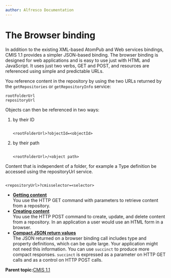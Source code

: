 ```yaml
---
author: Alfresco Documentation
---
```


# The Browser binding

In addition to the existing XML-based AtomPub and Web services bindings, CMIS 1.1 provides a simpler JSON-based binding. The browser binding is designed for web applications and is easy to use just with HTML and JavaScript. It uses just two verbs, GET and POST, and resources are referenced using simple and predictable URLs.

You reference content in the repository by using the two URLs returned by the `getRepositories` or `getRepositoryInfo` service:

```
rootFolderUrl
repositoryUrl
```

Objects can then be referenced in two ways:

1.  by their ID

    ```
    
    <rootFolderUrl>?objectId=<objectId>
    
    ```

2.  by their path

    ```
    
    <rootFolderUrl>/<object path>
    
    ```


Content that is independent of a folder, for example a Type definition be accessed using the repositoryUrl service.

```

<repositoryUrl>?cmisselector=<selector>
```

-   **[Getting content](../../../pra/1/concepts/cmis-1.1-browser-binding-get.md)**  
You use the HTTP GET command with parameters to retrieve content from a repository.
-   **[Creating content](../../../pra/1/concepts/cmis-1.1-browser-binding-post.md)**  
You use the HTTP POST command to create, update, and delete content from a repository. In an application a user would use an HTML form in a browser.
-   **[Compact JSON return values](../../../pra/1/concepts/cmis-1.1-browser-binding-succint.md)**  
 The JSON returned on a browser binding call includes type and property definitions, which can be quite large. Your application might not need this information. You can use `succinct` to produce more compact responses. `succinct` is expressed as a parameter on HTTP GET calls and as a control on HTTP POST calls.

**Parent topic:**[CMIS 1.1](../../../pra/1/concepts/cmis-1.1-intro.md)

